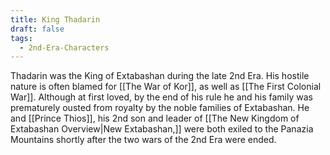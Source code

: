 ```yaml
---
title: King Thadarin
draft: false
tags:
  - 2nd-Era-Characters
---
```

Thadarin was the King of Extabashan during the late 2nd Era. His hostile nature is often blamed for [[The War of Kor]], as well as [[The First Colonial War]]. Although at first loved, by the end of his rule he and his family was prematurely ousted from royalty by the noble families of Extabashan. He and [[Prince Thios]], his 2nd son and leader of [[The New Kingdom of Extabashan Overview|New Extabashan,]] were both exiled to the Panazia Mountains shortly after the two wars of the 2nd Era were ended.